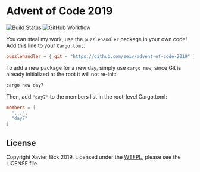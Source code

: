 # Advent of Code 2019

[![Build Status](https://travis-ci.org/zeiv/advent-of-code-2019.svg?branch=master)](https://travis-ci.org/zeiv/advent-of-code-2019) ![GitHub Workflow](https://github.com/zeiv/advent-of-code-2019/workflows/Rust/badge.svg)

You can steal my work, use the `puzzlehandler` package in your own code!  Add this line to your `Cargo.toml`:

```toml
puzzlehandler = { git = "https://github.com/zeiv/advent-of-code-2019" }
```

To add a new package for a new day, simply use `cargo new`, since Git is already initialized at the root it will not re-init:

```sh
cargo new day7
```

Then, add `"day7"` to the members list in the root-level Cargo.toml:

```toml
members = [
  "...",
  "day7"
]
```

## License

Copyright Xavier Bick 2019.
Licensed under the [WTFPL](https://en.wikipedia.org/wiki/WTFPL), please see the LICENSE file.
